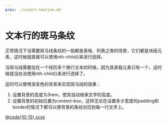 ```yaml
---
prev: ./insert-newline.md
---
```


# 文本行的斑马条纹

正常情况下当需要斑马线条纹的一般都是表格、列表之类的场景，它们都是块级元素，这时候就直接可以使用nth-child()来进行选择。

当斑马线需要加在一个经历多个换行文本的时候，因为其承载元素只有一个，这时候就没办法使用nth-child()来进行选择了。

这时可以使用渐变色的背景来实现斑马线的效果：
1. 设置背景的高度为3rem，使其自动继承文字的高度。
2. 设置背景的初始位置为content-box，这样无论在设置多少宽度的padding和border的情况下都可以使背景的条纹对应到每一行文字上。

<css-textline-zebra-stripe />

@[code{10-15} scss](../.vuepress/components/css-textline-zebra-stripe.vue)
